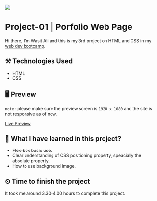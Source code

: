 ![](https://img.shields.io/badge/Technologies-HTML--CSS-orange)
# Project-01 | Porfolio Web Page
Hi there,
I'm Wasit Ali and this is my 3rd project on HTML and CSS in my [web dev bootcamp](https://ineuron.ai/course/Full-Stack-Javascript-Web-Developer). 

## ⚒️ Technologies Used
 - HTML
 - CSS


## 🖥 Preview
`note:` please make sure the preview screen is `1920 x 1080` and the site is not responsive as of now.

[Live Preview](https://delightful-granita-bc542e.netlify.app/)

##  👀 What I have learned in this project?
- Flex-box basic use.
- Clear understanding of CSS positioning property, speacially the absolute property.
- How to use background image.

## ⏲ Time to finish the project
It took me around 3.30-4.00 hours to complete this project.
